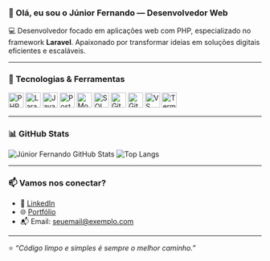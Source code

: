 ### 👋 Olá, eu sou o Júnior Fernando — Desenvolvedor Web

💻 Desenvolvedor focado em aplicações web com PHP, especializado no framework **Laravel**. Apaixonado por transformar ideias em soluções digitais eficientes e escaláveis.

---

### 🚀 Tecnologias & Ferramentas

<p>
  <img alt="PHP" title="PHP" width="30px" src="https://cdn.jsdelivr.net/gh/devicons/devicon/icons/php/php-original.svg" />
  <img alt="Laravel" title="Laravel" width="30px" src="https://cdn.jsdelivr.net/gh/devicons/devicon/icons/laravel/laravel-plain.svg" />
  <img alt="JavaScript" title="JavaScript" width="30px" src="https://cdn.jsdelivr.net/gh/devicons/devicon/icons/javascript/javascript-original.svg" />
  <img alt="PostgreSQL" title="PostgreSQL" width="30px" src="https://cdn.jsdelivr.net/gh/devicons/devicon/icons/postgresql/postgresql-original.svg" />
  <img alt="MongoDB" title="MongoDB" width="30px" src="https://cdn.jsdelivr.net/gh/devicons/devicon/icons/mongodb/mongodb-original.svg" />
  <img alt="SQL" title="SQL" width="30px" src="https://cdn.jsdelivr.net/gh/devicons/devicon/icons/mysql/mysql-original.svg" />
  <img alt="Git" title="Git" width="30px" src="https://cdn.jsdelivr.net/gh/devicons/devicon/icons/git/git-original.svg" />
  <img alt="GitHub" title="GitHub" width="30px" src="https://cdn.jsdelivr.net/gh/devicons/devicon/icons/github/github-original.svg" />
  <img alt="VS Code" title="Visual Studio Code" width="30px" src="https://cdn.jsdelivr.net/gh/devicons/devicon/icons/vscode/vscode-original.svg" />
  <img alt="Terminal" title="Terminal" width="30px" src="https://cdn.jsdelivr.net/gh/devicons/devicon/icons/bash/bash-original.svg" />
</p>

---

### 📊 GitHub Stats

![Júnior Fernando GitHub Stats](https://github-readme-stats.vercel.app/api?username=juniorFernandojf&show_icons=true&theme=radical&hide=issues&count_private=true)
![Top Langs](https://github-readme-stats.vercel.app/api/top-langs/?username=juniorFernandojf&layout=compact&theme=radical)

---

### 📫 Vamos nos conectar?

- 💼 [LinkedIn](https://www.linkedin.com/in/seu-linkedin/)
- 🌐 [Portfólio](https://seuportfolio.com)
- 📬 Email: seuemail@exemplo.com

---

⭐ _“Código limpo e simples é sempre o melhor caminho.”_
